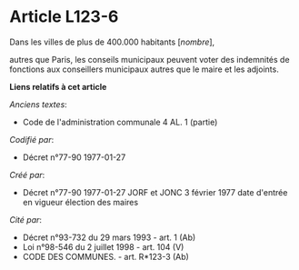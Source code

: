 # Article L123-6

Dans les villes de plus de 400.000 habitants [*nombre*],

autres que Paris, les conseils municipaux peuvent voter des indemnités de fonctions aux conseillers municipaux autres que le
maire et les adjoints.

**Liens relatifs à cet article**

_Anciens textes_:

  - Code de l'administration communale 4 AL. 1 (partie)

_Codifié par_:

  - Décret n°77-90 1977-01-27

_Créé par_:

  - Décret n°77-90 1977-01-27 JORF et JONC 3 février 1977 date d'entrée en vigueur élection des maires

_Cité par_:

  - Décret n°93-732 du 29 mars 1993 - art. 1 (Ab)
  - Loi n°98-546 du 2 juillet 1998 - art. 104 (V)
  - CODE DES COMMUNES. - art. R*123-3 (Ab)
